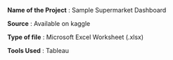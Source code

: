 **Name of the Project** : Sample Supermarket Dashboard

**Source** : Available on kaggle

**Type of file** : Microsoft Excel Worksheet (.xlsx)

**Tools Used** : Tableau
